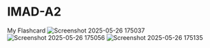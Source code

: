 # IMAD-A2

My Flashcard 
![Screenshot 2025-05-26 175037](https://github.com/user-attachments/assets/fc2cf65b-e6f1-4d8a-96de-11ccd9e186cd)
![Screenshot 2025-05-26 175056](https://github.com/user-attachments/assets/36bdb38b-9cc7-41b0-978b-3c467abc356b)
![Screenshot 2025-05-26 175135](https://github.com/user-attachments/assets/60e2a57b-aceb-4140-b98b-b836c960ff64)

